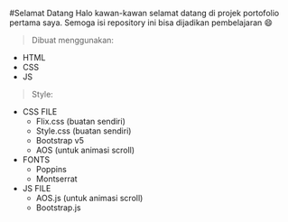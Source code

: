 #Selamat Datang
Halo kawan-kawan selamat datang di projek portofolio pertama saya. Semoga isi repository ini bisa dijadikan pembelajaran 😄

> Dibuat menggunakan:
* HTML 
* CSS 
* JS 

> Style:
* CSS FILE
  * Flix.css (buatan sendiri)
  * Style.css (buatan sendiri)
  * Bootstrap v5
  * AOS (untuk animasi scroll)
* FONTS
  * Poppins
  * Montserrat
* JS FILE
  * AOS.js (untuk animasi scroll)
  * Bootstrap.js
  

